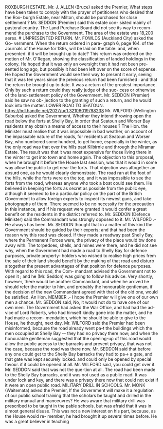ROXBURGH ESTATE. Mr. J. ALLEN (Bruce) asked the Premier, What steps have been taken to comply with the prayer of petitioners who desired that the Rox- burgh Estate, near Milton, should be purchased for close settlement ? Mr. SEDDON (Premier) said this estate con- sisted mainly of pastoral country. The Land Purchase Board did not see its way to recom- mend the purchase to the Government. The area of the estate was 18,200 aeres. # UNPRESENTED RETURN. Mr. FOWLDS (Auckland City) asked the Go- vernment. When the return ordered in para- graph 6, page 164. of the Journals of the House for 189s, will be laid on the table: and, when presented. if it will be brought up to date? This return was ordered on the motion of Mr. O'Regan, showing the classification of landed holdings in the colony. He hoped that it was only an oversight that it had not been pre- sented long ago, but possibly it had been left over on the score of expense. He hoped the Government would see their way to present it early, seeing that it was ten years since the previous return had been furnished : and that the return be brought up to date. It was a return of the greatest importance. Only by such a return could they really judge of the suc- cess or otherwise of the land-settlement policy of the Government. Mr. SEDDON (Premier) said he saw no ob- jection to the granting of such a return, and he would look into the matter. LOWER ROAD TO SEATOUN. https://hdl.handle.net/2027/uc1.32106019788238 Mr. WILFORD (Wellington Suburbs) asked the Government, Whether they intend throwing open the road below the forts at Shelly Bay, in order that Seatoun and Worser Bay residents may obtain a means of access to their houses ? The Hon. the Minister must realise that it was impossible in bad weather, on account of the impassable nature of the roads, for residents at Seatoun and Worser Bay, who numbered some hundred, to get home, especially in the winter, as the only road was that over the hills past Kilbirnie and through the Miramar Estate. The result was that it was most expensive for those living there in the winter to get into town and home again. The objection to this proposal, when he brought it before the House last session, was that it would in some way allow the public to get near the forts. That objection was altogether an absurd one, as he would clearly demonstrate. The road ran at the foot of the hills, while the forts were on the top, and it was impossible to see the forts from the road, whereas anyone who took a boat could see them. He believed in keeping the forts as secret as possible from the public eye, although it seemed to be a particular policy on the part of the British Government to allow foreign experts to inspect its newest guns, and take photographs of them. There seemed to be no necessity for the precaution in this instance, and if his request were granted it would confer a great benefit on the residents in the district referred to. Mr. SEDDON (Defence Minister) said the Commandant was strongly opposed to it. Mr. WILFORD .- He always has been. Mr. SEDDON thought that in a matter of this kind the Government should be guided by their experts; and that had been the reason why this road was closed. If they made a roadway past Shelly Bay, where the Permanent Forces were, the privacy of the place would bw done away with. The torpedoes, shells, and mines were there, and he did not see why, when the Government had made a road to Shelly Bay for defence purposes, private property- holders who wished to realise high prices frem the sale of their land should benefit by the making of that road and disturb altogether the present advantages of that position for defence purposes. With regard to this road, the Com- mandant advised the Government not to open it ; and he (Mr. Seddon) was going to follow his advice. Very shortly, however, there would be another Commandant, and when he arrived he should refer the matter to him, and probably the honourable gentleman, if the decision of the new Commandant agreed with that of the old one, would be satisfied. An Hon. MEMBER .- I hope the Premier will give one of our own men a chance. Mr. SEDDON said, No, it would not do to have one of our own men. The Government had asked the War Office, and had had the ad- vice of Lord Roberts, who had himself kindly gone into the matter, and he had made a recom- mendation, which he should be able to give to the House, he thought, next day. Mr. WILFORD said the Premier had been misinformed, because the road already went pa-t the buildings which the men occupied at Shelly Bay -- they had no privacy there now; and when the honourable gentleman suggested that the opening-up of this road would allow the public access to the barracks and prevent privacy, that was not the case, because the road was there now. Mr. SEDDON said that before any one could get to the Shelly Bay barracks they had to pa-> a gate, and that gate was kept securely locked. and could only be opened by special favour. if it could be opened at all. Mr. WILFORD said, you could get over it. Mr. SEDDON said that was not the que-tion at all. The road had been made to the Shelly Bay barracks, and it was not used as a public road. It was under lock and key, and there was a privacy there now that could not exist if it were an open public road. MILITARY DRILL IN SCHOOLS. Mr. MONK (Waitemata) asked the Premier, If the Government will make it a regulation of our public school training that the scholars be taught and drilled in the military manual and manoeuvres? He was aware that military drill was prescribed to be taught in the pable schools, but was afraid that it was in almost general disuse. This was not a new interest on his part, because, as the House would re- member, he had brought it up several times before. He was a great believer in teaching 
